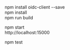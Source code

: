 npm install oidc-client --save	<br />
npm install	<br />
npm run build	<br />

npm start	<br />
http://localhost:15000	<br />

npm test	<br />